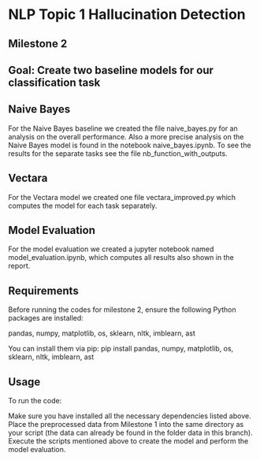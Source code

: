 # NLP Topic 1 Hallucination Detection 

## Milestone 2 
## Goal: Create two baseline models for our classification task

## Naive Bayes 
For the Naive Bayes baseline we created the file naive_bayes.py for an analysis on the overall performance. Also a more precise analysis on the Naive Bayes model is found in the notebook naive_bayes.ipynb.
To see the results for the separate tasks see the file nb_function_with_outputs. 

## Vectara
For the Vectara model we created one file vectara_improved.py which computes the model for each task separately. 

## Model Evaluation
For the model evaluation we created a jupyter notebook named model_evaluation.ipynb, which computes all results also shown in the report.

## Requirements

Before running the codes for milestone 2, ensure the following Python packages are installed:

pandas, numpy, matplotlib, os, sklearn, nltk, imblearn, ast 

You can install them via pip:
pip install pandas, numpy, matplotlib, os, sklearn, nltk, imblearn, ast

## Usage

To run the code:

Make sure you have installed all the necessary dependencies listed above. 
Place the preprocessed data from Milestone 1 into the same directory as your script (the data can already be found in the folder data in this branch). Execute the scripts mentioned above to create the model and perform the model evaluation. 
